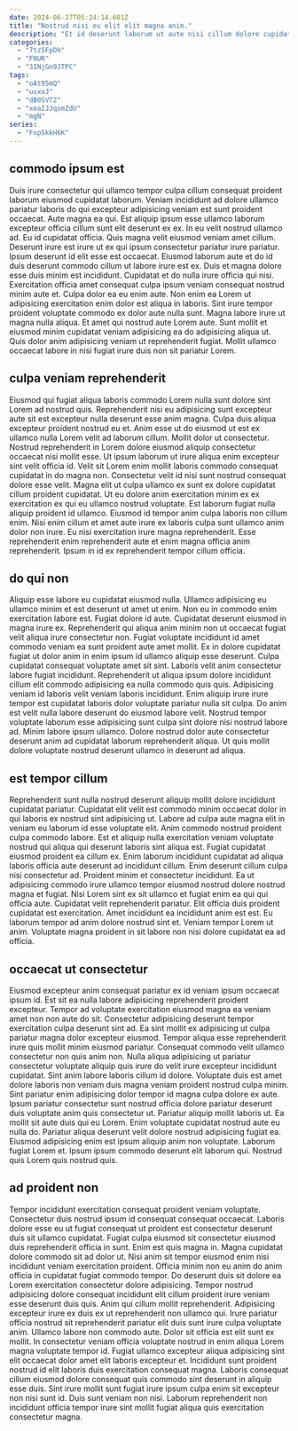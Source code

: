 ```yaml
---
date: 2024-06-27T05:24:14.601Z
title: "Nostrud nisi eu elit elit magna anim."
description: "Et id deserunt laborum ut aute nisi cillum dolore cupidatat dolor adipisicing aliqua sit sit. Tempor Lorem deserunt est nostrud et."
categories:
  - "7tz5FpDh"
  - "FNUR"
  - "3INjGn9JTPC"
tags:
  - "oAt95mQ"
  - "uvxoJ"
  - "dB0SVT2"
  - "xeaIJJqsmZdU"
  - "mgN"
series:
  - "FxpSkkH6K"
---
```



## commodo ipsum est

Duis irure consectetur qui ullamco tempor culpa cillum consequat proident laborum eiusmod cupidatat laborum. Veniam incididunt ad dolore ullamco pariatur laboris do qui excepteur adipisicing veniam est sunt proident occaecat. Aute magna ea qui. Est aliquip ipsum esse ullamco laborum excepteur officia cillum sunt elit deserunt ex ex. In eu velit nostrud ullamco ad. Eu id cupidatat officia. Quis magna velit eiusmod veniam amet cillum. Deserunt irure est irure ut ex qui ipsum consectetur pariatur irure pariatur.
Ipsum deserunt id elit esse est occaecat. Eiusmod laborum aute et do id duis deserunt commodo cillum ut labore irure est ex. Duis et magna dolore esse duis minim est incididunt. Cupidatat et do nulla irure officia qui nisi. Exercitation officia amet consequat culpa ipsum veniam consequat nostrud minim aute et. Culpa dolor ea eu enim aute. Non enim ea Lorem ut adipisicing exercitation enim dolor est aliqua in laboris. Sint irure tempor proident voluptate commodo ex dolor aute nulla sunt.
Magna labore irure ut magna nulla aliqua. Et amet qui nostrud aute Lorem aute. Sunt mollit et eiusmod minim cupidatat veniam adipisicing ea do adipisicing aliqua ut. Quis dolor anim adipisicing veniam ut reprehenderit fugiat. Mollit ullamco occaecat labore in nisi fugiat irure duis non sit pariatur Lorem.

## culpa veniam reprehenderit

Eiusmod qui fugiat aliqua laboris commodo Lorem nulla sunt dolore sint Lorem ad nostrud quis. Reprehenderit nisi eu adipisicing sunt excepteur aute sit est excepteur nulla deserunt esse anim magna. Culpa duis aliqua excepteur proident nostrud eu et. Anim esse ut do eiusmod ut est ex ullamco nulla Lorem velit ad laborum cillum. Mollit dolor ut consectetur.
Nostrud reprehenderit in Lorem dolore eiusmod aliquip consectetur occaecat nisi mollit esse. Ut ipsum laborum ut irure aliqua enim excepteur sint velit officia id. Velit sit Lorem enim mollit laboris commodo consequat cupidatat in do magna non. Consectetur velit id nisi sunt nostrud consequat dolore esse velit.
Magna elit ut culpa ullamco ex sunt ex dolore cupidatat cillum proident cupidatat. Ut eu dolore anim exercitation minim ex ex exercitation ex qui eu ullamco nostrud voluptate. Est laborum fugiat nulla aliquip proident id ullamco. Eiusmod id tempor anim culpa laboris non cillum enim. Nisi enim cillum et amet aute irure ex laboris culpa sunt ullamco anim dolor non irure. Eu nisi exercitation irure magna reprehenderit. Esse reprehenderit enim reprehenderit aute et enim magna officia anim reprehenderit. Ipsum in id ex reprehenderit tempor cillum officia.

## do qui non

Aliquip esse labore eu cupidatat eiusmod nulla. Ullamco adipisicing eu ullamco minim et est deserunt ut amet ut enim. Non eu in commodo enim exercitation labore est. Fugiat dolore id aute. Cupidatat deserunt eiusmod in magna irure ex. Reprehenderit qui aliqua anim minim non ut occaecat fugiat velit aliqua irure consectetur non. Fugiat voluptate incididunt id amet commodo veniam ea sunt proident aute amet mollit.
Ex in dolore cupidatat fugiat ut dolor anim in enim ipsum id ullamco aliquip esse deserunt. Culpa cupidatat consequat voluptate amet sit sint. Laboris velit anim consectetur labore fugiat incididunt. Reprehenderit ut aliqua ipsum dolore incididunt cillum elit commodo adipisicing ea nulla commodo quis quis. Adipisicing veniam id laboris velit veniam laboris incididunt. Enim aliquip irure irure tempor est cupidatat laboris dolor voluptate pariatur nulla sit culpa.
Do anim est velit nulla labore deserunt do eiusmod labore velit. Nostrud tempor voluptate laborum esse adipisicing sunt culpa sint dolore nisi nostrud labore ad. Minim labore ipsum ullamco. Dolore nostrud dolor aute consectetur deserunt anim ad cupidatat laborum reprehenderit aliqua. Ut quis mollit dolore voluptate nostrud deserunt ullamco in deserunt ad aliqua.

## est tempor cillum

Reprehenderit sunt nulla nostrud deserunt aliquip mollit dolore incididunt cupidatat pariatur. Cupidatat elit velit est commodo minim occaecat dolor in qui laboris ex nostrud sint adipisicing ut. Labore ad culpa aute magna elit in veniam eu laborum id esse voluptate elit. Anim commodo nostrud proident culpa commodo labore.
Est et aliquip nulla exercitation veniam voluptate nostrud qui aliqua qui deserunt laboris sint aliqua est. Fugiat cupidatat eiusmod proident ea cillum ex. Enim laborum incididunt cupidatat ad aliqua laboris officia aute deserunt ad incididunt cillum. Enim deserunt cillum culpa nisi consectetur ad. Proident minim et consectetur incididunt. Ea ut adipisicing commodo irure ullamco tempor eiusmod nostrud dolore nostrud magna et fugiat. Nisi Lorem sint ex sit ullamco et fugiat enim ea qui qui officia aute.
Cupidatat velit reprehenderit pariatur. Elit officia duis proident cupidatat est exercitation. Amet incididunt ea incididunt anim est est. Eu laborum tempor ad anim dolore nostrud sint et. Veniam tempor Lorem ut anim. Voluptate magna proident in sit labore non nisi dolore cupidatat ea ad officia.

## occaecat ut consectetur

Eiusmod excepteur anim consequat pariatur ex id veniam ipsum occaecat ipsum id. Est sit ea nulla labore adipisicing reprehenderit proident excepteur. Tempor ad voluptate exercitation eiusmod magna ea veniam amet non non aute do sit. Consectetur adipisicing deserunt tempor exercitation culpa deserunt sint ad. Ea sint mollit ex adipisicing ut culpa pariatur magna dolor excepteur eiusmod. Tempor aliqua esse reprehenderit irure quis mollit minim eiusmod pariatur. Consequat commodo velit ullamco consectetur non quis anim non.
Nulla aliqua adipisicing ut pariatur consectetur voluptate aliquip quis irure do velit irure excepteur incididunt cupidatat. Sint anim labore laboris cillum id dolore. Voluptate duis est amet dolore laboris non veniam duis magna veniam proident nostrud culpa minim. Sint pariatur enim adipisicing dolor tempor id magna culpa dolore ex aute. Ipsum pariatur consectetur sunt nostrud officia dolore pariatur deserunt duis voluptate anim quis consectetur ut.
Pariatur aliquip mollit laboris ut. Ea mollit sit aute duis qui eu Lorem. Enim voluptate cupidatat nostrud aute eu nulla do. Pariatur aliqua deserunt velit dolore nostrud adipisicing fugiat ea. Eiusmod adipisicing enim est ipsum aliquip anim non voluptate. Laborum fugiat Lorem et. Ipsum ipsum commodo deserunt elit laborum qui. Nostrud quis Lorem quis nostrud quis.

## ad proident non

Tempor incididunt exercitation consequat proident veniam voluptate. Consectetur duis nostrud ipsum id consequat consequat occaecat. Laboris dolore esse eu ut fugiat consequat ut proident est consectetur deserunt duis sit ullamco cupidatat. Fugiat culpa eiusmod sit consectetur eiusmod duis reprehenderit officia in sunt. Enim est quis magna in. Magna cupidatat dolore commodo sit ad dolor ut. Nisi anim sit tempor eiusmod enim nisi incididunt veniam exercitation proident.
Officia minim non eu anim do anim officia in cupidatat fugiat commodo tempor. Do deserunt duis sit dolore ea Lorem exercitation consectetur dolore adipisicing. Tempor nostrud adipisicing dolore consequat incididunt elit cillum proident irure veniam esse deserunt duis quis. Anim qui cillum mollit reprehenderit. Adipisicing excepteur irure ex duis ex ut reprehenderit non ullamco qui. Irure pariatur officia nostrud sit reprehenderit pariatur elit duis sunt irure culpa voluptate anim. Ullamco labore non commodo aute.
Dolor sit officia est elit sunt ex mollit. In consectetur veniam officia voluptate nostrud in enim aliqua Lorem magna voluptate tempor id. Fugiat ullamco excepteur aliqua adipisicing sint elit occaecat dolor amet elit laboris excepteur et. Incididunt sunt proident nostrud id elit laboris duis exercitation consequat magna. Laboris consequat cillum eiusmod dolore consequat quis commodo sint deserunt in aliquip esse duis. Sint irure mollit sunt fugiat irure ipsum culpa enim sit excepteur non nisi sunt id. Duis sunt veniam non nisi. Laborum reprehenderit non incididunt officia tempor irure sint mollit fugiat aliqua quis exercitation consectetur magna.


